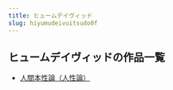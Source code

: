 ```yaml
---
title: ヒュームデイヴィッド
slug: hiyumudeivuitsudo0f
---
```


## ヒュームデイヴィッドの作品一覧

- [人間本性論（人性論）](renjianbenxingl-392)
